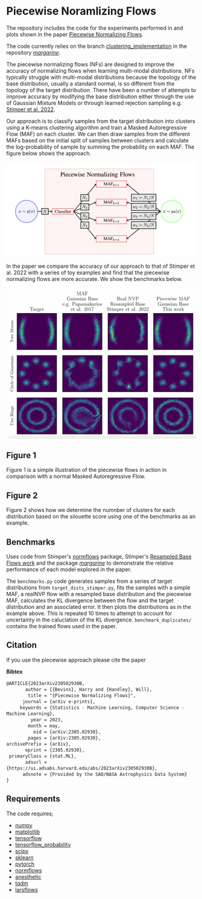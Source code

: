 # Piecewise Noramlizing Flows

The repository includes the code for the experiments performed in and plots
shown in the paper 
[Piecewise Normalizing Flows](https://arxiv.org/abs/2305.02930).

The code currently relies on the branch 
[clustering_implementation](https://github.com/htjb/margarine/tree/clustering_implementation)
in the repository [*margarine*](https://github.com/htjb/margarine).

The piecewise normalizing flows (NFs) are designed to improve the accuracy of
normalizing flows when learning multi-modal distributions. NFs typically
struggle with multi-modal distributions because the topology of the base
distribution, usually a standard normal, is so different from the
topology of the target distribution. There have been a number of
attempts to improve accuracy by modifying the base distribution either
through the use of Gaussian Mixture Models or through learned rejection
sampling e.g. [Stimper et al. 2022](https://proceedings.mlr.press/v151/stimper22a).

Our approach is to classify samples from the target distribution into
clusters using a K-means clustering algorithm and train a Masked
Autoregressive Flow (MAF) on each cluster. We can then draw samples from the different
MAFs based on the initial split of samples between clusters and calculate
the log-probability of sample by summing the probability on each MAF. The figure
below shows the approach.

![Piecewise Normalizing Flows](Figures/Piecewise_NF.png)

In the paper we compare the accuracy of our approach to that of Stimper et al. 2022
with a series of toy examples and find that the piecewise normalizing flows are
more accurate. We show the benchmarks below.

![Benchmarks](Figures/example_benchmarks.png)

## Figure 1

Figure 1 is a simple illustration of the piecewise flows in action
in comparison with a normal Masked Autoregressive Flow.

## Figure 2

Figure 2 shows how we determine the numnber of clusters for each distribution
based on the silouette score using one of the benchmarks as an example.

## Benchmarks

Uses code from Stimper's [normflows](https://github.com/VincentStimper/normalizing-flows)
package, Stimper's [Resampled Base Flows work](https://github.com/VincentStimper/resampled-base-flows)
and the package [*margarine*](https://github.com/htjb/margarine) 
to demonstrate the relative performance of each model explored in the paper.

The `benchmarks.py` code generates samples from a series of target distributions
from `target_dists_stimper.py`, fits the samples with a simple MAF, a realNVP
flow with a resampled base distribution and the piecewise MAF, calculates
the KL divergence between the flow and the target distribution and an associated
error. It then plots the distributions as in the example above. This is repeated
10 times to attempt to account for uncertainty in the caluclation of the KL
divergence. `benchmark_duplicates/` contains the trained flows used in the paper.

## Citation

If you use the piecewise approach please cite the paper

**Bibtex**
```
@ARTICLE{2023arXiv230502930B,
       author = {{Bevins}, Harry and {Handley}, Will},
        title = "{Piecewise Normalizing Flows}",
      journal = {arXiv e-prints},
     keywords = {Statistics - Machine Learning, Computer Science - Machine Learning},
         year = 2023,
        month = may,
          eid = {arXiv:2305.02930},
        pages = {arXiv:2305.02930},
archivePrefix = {arXiv},
       eprint = {2305.02930},
 primaryClass = {stat.ML},
       adsurl = {https://ui.adsabs.harvard.edu/abs/2023arXiv230502930B},
      adsnote = {Provided by the SAO/NASA Astrophysics Data System}
}
```

## Requirements

The code requires;

- [numpy](https://numpy.org)
- [matplotlib](https://matplotlib.org)
- [tensorflow](https://www.tensorflow.org)
- [tensorflow_probability](https://www.tensorflow.org/probability)
- [scipy](https://scipy.org)
- [sklearn](https://scikit-learn.org/stable/)
- [pytorch](https://pytorch.org)
- [normflows](https://github.com/VincentStimper/normalizing-flows)
- [anesthetic](https://github.com/handley-lab/anesthetic)
- [tqdm](https://github.com/tqdm/tqdm)
- [larsflows](https://github.com/VincentStimper/resampled-base-flows)